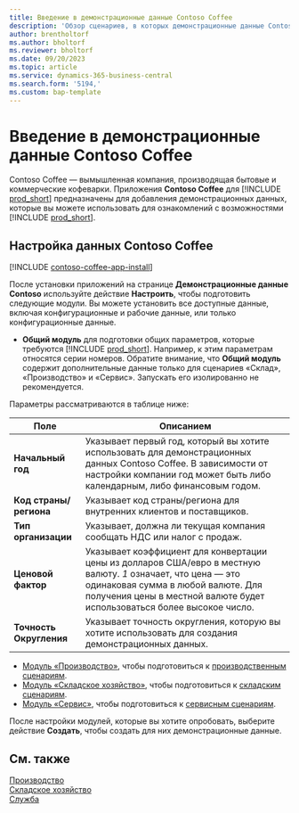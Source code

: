 ```yaml
---
title: Введение в демонстрационные данные Contoso Coffee
description: 'Обзор сценариев, в которых демонстрационные данные Contoso Coffee могут помочь вам узнать, как использовать возможности Business Central.'
author: brentholtorf
ms.author: bholtorf
ms.reviewer: bholtorf
ms.date: 09/20/2023
ms.topic: article
ms.service: dynamics-365-business-central
ms.search.form: '5194,'
ms.custom: bap-template
---
```


# <a name="introduction-to-contoso-coffee-demo-data"></a>Введение в демонстрационные данные Contoso Coffee

Contoso Coffee — вымышленная компания, производящая бытовые и коммерческие кофеварки. Приложения **Contoso Coffee** для [!INCLUDE [prod_short](../includes/prod_short.md)] предназначены для добавления демонстрационных данных, которые вы можете использовать для ознакомлений с возможностями [!INCLUDE [prod_short](../includes/prod_short.md)].  

## <a name="set-up-contoso-coffee-data"></a>Настройка данных Contoso Coffee

[!INCLUDE [contoso-coffee-app-install](../includes/contoso-coffee-app-install.md)]

После установки приложений на странице **Демонстрационные данные Contoso** используйте действие **Настроить**, чтобы подготовить следующие модули. Вы можете установить все доступные данные, включая конфигурационные и рабочие данные, или только конфигурационные данные.

 - **Общий модуль** для подготовки общих параметров, которые требуются [!INCLUDE [prod_short](../includes/prod_short.md)]. Например, к этим параметрам относятся серии номеров. Обратите внимание, что **Общий модуль** содержит дополнительные данные только для сценариев «Склад», «Производство» и «Сервис». Запускать его изолированно не рекомендуется.

Параметры рассматриваются в таблице ниже:  

|Поле  |Описанием  |
|---------|---------|
|**Начальный год** |Указывает первый год, который вы хотите использовать для демонстрационных данных Contoso Coffee. В зависимости от настройки компании год может быть либо календарным, либо финансовым годом.|
|**Код страны/региона**|Указывает код страны/региона для внутренних клиентов и поставщиков.|
|**Тип организации**    |Указывает, должна ли текущая компания сообщать НДС или налог с продаж. |
|**Ценовой фактор**     |Указывает коэффициент для конвертации цены из долларов США/евро в местную валюту. *1* означает, что цена — это одинаковая сумма в любой валюте. Для получения цены в местной валюте будет использоваться более высокое число. |
|**Точность Округления**  |Указывает точность округления, которую вы хотите использовать для создания демонстрационных данных.|

 - [Модуль «Производство»](manufacturing/contoso-coffee-manufacturing-intro.md), чтобы подготовиться к [производственным сценариям](manufacturing/contoso-coffee-manufacturing-intro.md#scenarios).
 - [Модуль «Складское хозяйство»](warehousing/contoso-coffee-warehousing-intro.md), чтобы подготовиться к [складским сценариям](warehousing/contoso-coffee-warehousing-intro.md#scenarios).
 - [Модуль «Сервис»](service/contoso-coffee-service-intro.md), чтобы подготовиться к [сервисным сценариям](service/contoso-coffee-service-intro.md#scenarios).

После настройки модулей, которые вы хотите опробовать, выберите действие **Создать**, чтобы создать для них демонстрационные данные.

## <a name="see-also"></a>См. также

[Производство](../production-manage-manufacturing.md)  
[Складское хозяйство](../warehouse-manage-warehouse.md)  
[Служба](../service-service.md)
<!-- [Projects and Jobs](../projects-manage-projects.md) -->


